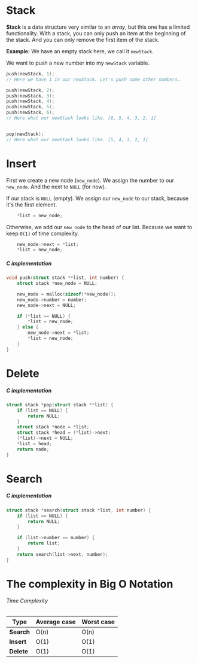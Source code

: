 # Stack

**Stack** is a data structure very similar to an *array*, but this one has a limited functionality. With a stack, you can only push an item at the beginning of the stack. And you can only remove the first item of the stack.

**Example:** We have an empty stack here, we call it `newStack`.

We want to push a new number into my `newStack` variable.

```C
push(newStack, 1);
// Here we have 1 in our newStack. Let's push some other numbers.

push(newStack, 2);
push(newStack, 3);
push(newStack, 4);
push(newStack, 5);
push(newStack, 6);
// Here what our newStack looks like. [6, 5, 4, 3, 2, 1]


pop(newStack);
// Here what our newStack looks like. [5, 4, 3, 2, 1]
```

# Insert

First we create a new node (`new_node`). We assign the number to our `new_node`. And the next to `NULL` (for now).

If our stack is `NULL` (empty). We assign our `new_node` to our stack, because it's the first element.

```C
	*list = new_node;
```

Otherwise, we add our `new_node` to the head of our list. Because we want to keep `O(1)` of time complexity.

```C
	new_node->next = *list;
	*list = new_node;
```

##### C implementation

```C
void push(struct stack **list, int number) {
    struct stack *new_node = NULL;

    new_node = malloc(sizeof(*new_node));
    new_node->number = number;
    new_node->next = NULL;

    if (*list == NULL) {
        *list = new_node;
    } else {
        new_node->next = *list;
        *list = new_node;
    }
}
```

# Delete
##### C implementation

```C
struct stack *pop(struct stack **list) {
    if (list == NULL) {
        return NULL;
    }
    struct stack *node = *list;
    struct stack *head = (*list)->next;
    (*list)->next = NULL;
    *list = head;
    return node;
}
```

# Search

##### C implementation

```C
struct stack *search(struct stack *list, int number) {
    if (list == NULL) {
        return NULL;
    }

    if (list->number == number) {
        return list;
    }
    return search(list->next, number);
}
```

# The complexity in Big O Notation
###### Time Complexity
| Type       | Average case | Worst case |
|------------|--------------|------------|
| **Search** | O(n)         | O(n)       |
| **Insert** | O(1)         | O(1)       |
| **Delete** | O(1)         | O(1)       |
